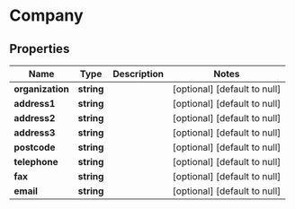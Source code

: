 # Company

## Properties
Name | Type | Description | Notes
------------ | ------------- | ------------- | -------------
**organization** | **string** |  | [optional] [default to null]
**address1** | **string** |  | [optional] [default to null]
**address2** | **string** |  | [optional] [default to null]
**address3** | **string** |  | [optional] [default to null]
**postcode** | **string** |  | [optional] [default to null]
**telephone** | **string** |  | [optional] [default to null]
**fax** | **string** |  | [optional] [default to null]
**email** | **string** |  | [optional] [default to null]


